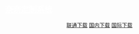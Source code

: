 ## <a style="color: #fff" href="https://space.bilibili.com/640736191" target="_blank" rel="noopener noreferrer" title="By bilibili@sukikirakira">奈奈定制系统</a>

<p align="center">
    <a class="btn" rel="noopener noreferrer" href="https://download.fuibafuyu.cn/d/123/System/Windows/kaguranana/kaguranana%20OS.wim">联通下载</a>
    <a class="btn" rel="noopener noreferrer" href="https://download.fuibafuyu.cn/d/Ali/System/Windows/kaguranana/kaguranana%20OS.wim">国内下载</a>
    <a class="btn" rel="noopener noreferrer" href="https://download.fuibafuyu.cn/d/OD/System/Windows/kaguranana/kaguranana%20OS.wim">国际下载</a>
</p>